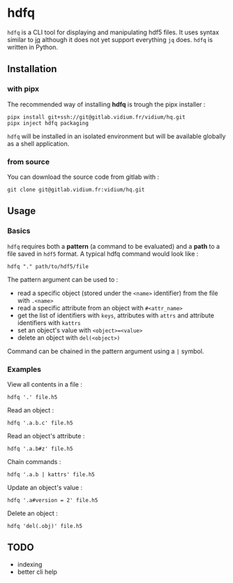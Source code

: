 # hdfq

`hdfq` is a CLI tool for displaying and manipulating hdf5 files.
It uses syntax similar to [jq](https://jqlang.github.io/jq/) although it does not yet support everything `jq` does.
`hdfq` is written in Python.

## Installation

### with pipx

The recommended way of installing **hdfq** is trough the pipx installer : 

```shell
pipx install git+ssh://git@gitlab.vidium.fr/vidium/hq.git
pipx inject hdfq packaging
```
`hdfq` will be installed in an isolated environment but will be available globally as a shell application.

### from source

You can download the source code from gitlab with :

```shell
git clone git@gitlab.vidium.fr:vidium/hq.git
```

## Usage

### Basics

`hdfq` requires both a **pattern** (a command to be evaluated) and a **path** to a file saved in `hdf5` format.
A typical hdfq command would look like :

```shell
hdfq "." path/to/hdf5/file
```
The pattern argument can be used to :
- read a specific object (stored under the `<name>` identifier) from the file with `.<name>`
- read a specific attribute from an object with `#<attr_name>`
- get the list of identifiers with `keys`, attributes with `attrs` and attribute identifiers with `kattrs`
- set an object's value with `<object>=<value>`
- delete an object with `del(<object>)`

Command can be chained in the pattern argument using a `|` symbol.

### Examples

View all contents in a file :
```shell
hdfq '.' file.h5
```

Read an object :
```shell
hdfq '.a.b.c' file.h5
```
Read an object's attribute :
```shell
hdfq '.a.b#z' file.h5
```

Chain commands :
```shell
hdfq '.a.b | kattrs' file.h5
```

Update an object's value :
```shell
hdfq '.a#version = 2' file.h5
```

Delete an object :
```shell
hdfq 'del(.obj)' file.h5
```


## TODO

- indexing
- better cli help
